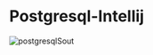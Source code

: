 # Postgresql-Intellij
![postgresqlSout](https://user-images.githubusercontent.com/58922055/118737709-1a1cff80-b84e-11eb-96db-b4640d1d0768.PNG)

